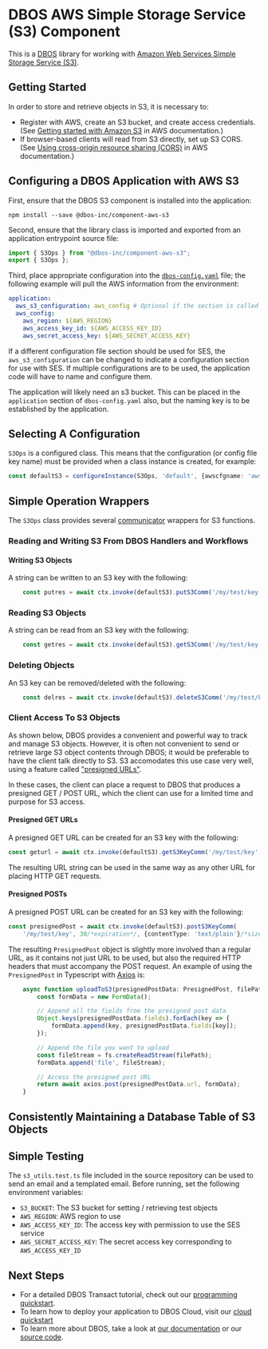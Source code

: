 # DBOS AWS Simple Storage Service (S3) Component

This is a [DBOS](https://docs.dbos.dev/) library for working with [Amazon Web Services Simple Storage Service (S3)](https://aws.amazon.com/s3/).

## Getting Started
In order to store and retrieve objects in S3, it is necessary to:
- Register with AWS, create an S3 bucket, and create access credentials. (See [Getting started with Amazon S3](https://aws.amazon.com/s3/getting-started/) in AWS documentation.)
- If browser-based clients will read from S3 directly, set up S3 CORS.  (See [Using cross-origin resource sharing (CORS)](https://docs.aws.amazon.com/AmazonS3/latest/userguide/cors.html) in AWS documentation.)

## Configuring a DBOS Application with AWS S3
First, ensure that the DBOS S3 component is installed into the application:
```
npm install --save @dbos-inc/component-aws-s3
```

Second, ensure that the library class is imported and exported from an application entrypoint source file:
```typescript
import { S3Ops } from "@dbos-inc/component-aws-s3";
export { S3Ops };
```

Third, place appropriate configuration into the [`dbos-config.yaml`](https://docs.dbos.dev/api-reference/configuration) file; the following example will pull the AWS information from the environment:
```yaml
application:
  aws_s3_configuration: aws_config # Optional if the section is called `aws_config`
  aws_config:
    aws_region: ${AWS_REGION}
    aws_access_key_id: ${AWS_ACCESS_KEY_ID}
    aws_secret_access_key: ${AWS_SECRET_ACCESS_KEY}
```

If a different configuration file section should be used for SES, the `aws_s3_configuration` can be changed to indicate a configuration section for use with SES.  If multiple configurations are to be used, the application code will have to name and configure them.

The application will likely need an s3 bucket.  This can be placed in the `application` section of `dbos-config.yaml` also, but the naming key is to be established by the application.

## Selecting A Configuration
`S3Ops` is a configured class.  This means that the configuration (or config file key name) must be provided when a class instance is created, for example:
```typescript
const defaultS3 = configureInstance(S3Ops, 'default', {awscfgname: 'aws_config', bucket: 'my-s3-bucket', ...});
```

## Simple Operation Wrappers
The `S3Ops` class provides several [communicator](https://docs.dbos.dev/tutorials/communicator-tutorial) wrappers for S3 functions.

### Reading and Writing S3 From DBOS Handlers and Workflows

#### Writing S3 Objects
A string can be written to an S3 key with the following:
```typescript
    const putres = await ctx.invoke(defaultS3).putS3Comm('/my/test/key', "Test string from DBOS");
```

### Reading S3 Objects
A string can be read from an S3 key with the following:
```typescript
    const getres = await ctx.invoke(defaultS3).getS3Comm('/my/test/key');
```

### Deleting Objects
An S3 key can be removed/deleted with the following:
```typescript
    const delres = await ctx.invoke(defaultS3).deleteS3Comm('/my/test/key');
```

### Client Access To S3 Objects
As shown below, DBOS provides a convenient and powerful way to track and manage S3 objects.  However, it is often not convenient to send or retrieve large S3 object contents through DBOS; it would be preferable to have the client talk directly to S3.  S3 accomodates this use case very well, using a feature called ["presigned URLs"](https://docs.aws.amazon.com/AmazonS3/latest/userguide/PresignedUrlUploadObject.html).

In these cases, the client can place a request to DBOS that produces a presigned GET / POST URL, which the client can use for a limited time and purpose for S3 access.

#### Presigned GET URLs
A presigned GET URL can be created for an S3 key with the following:
```typescript
const geturl = await ctx.invoke(defaultS3).getS3KeyComm('/my/test/key', 30 /*expiration, in seconds*/);
```

The resulting URL string can be used in the same way as any other URL for placing HTTP GET requests.

#### Presigned POSTs
A presigned POST URL can be created for an S3 key with the following:
```typescript
const presignedPost = await ctx.invoke(defaultS3).postS3KeyComm(
    '/my/test/key', 30/*expiration*/, {contentType: 'text/plain'}/*size/content restrictions*/);
```

The resulting `PresignedPost` object is slightly more involved than a regular URL, as it contains not just URL to be used, but also the required HTTP headers that must accompany the POST request.  An example of using the `PresignedPost` in Typescript with [Axios](https://axios-http.com/docs/intro) is:
```typescript
    async function uploadToS3(presignedPostData: PresignedPost, filePath: string) {
        const formData = new FormData();

        // Append all the fields from the presigned post data
        Object.keys(presignedPostData.fields).forEach(key => {
            formData.append(key, presignedPostData.fields[key]);
        });

        // Append the file you want to upload
        const fileStream = fs.createReadStream(filePath);
        formData.append('file', fileStream);

        // Access the presigned post URL
        return await axios.post(presignedPostData.url, formData);
    }
```

## Consistently Maintaining a Database Table of S3 Objects

## Simple Testing
The `s3_utils.test.ts` file included in the source repository can be used to send an email and a templated email.  Before running, set the following environment variables:
- `S3_BUCKET`: The S3 bucket for setting / retrieving test objects
- `AWS_REGION`: AWS region to use
- `AWS_ACCESS_KEY_ID`: The access key with permission to use the SES service
- `AWS_SECRET_ACCESS_KEY`: The secret access key corresponding to `AWS_ACCESS_KEY_ID`

## Next Steps
- For a detailed DBOS Transact tutorial, check out our [programming quickstart](https://docs.dbos.dev/getting-started/quickstart-programming).
- To learn how to deploy your application to DBOS Cloud, visit our [cloud quickstart](https://docs.dbos.dev/getting-started/quickstart-cloud/)
- To learn more about DBOS, take a look at [our documentation](https://docs.dbos.dev/) or our [source code](https://github.com/dbos-inc/dbos-transact).
